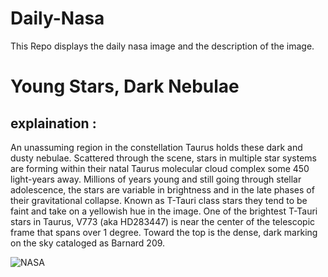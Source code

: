# Daily-Nasa

This Repo displays the daily nasa image and the description of the image.

<!--NASA-->
# Young Stars, Dark Nebulae
## explaination :

An unassuming region in the constellation Taurus holds these dark and dusty nebulae. Scattered through the scene, stars in multiple star systems are forming within their natal Taurus molecular cloud complex some 450 light-years away. Millions of years young and still going through stellar adolescence, the stars are variable in brightness and in the late phases of their gravitational collapse. Known as T-Tauri class stars they tend to be faint and take on a yellowish hue in the image. One of the brightest T-Tauri stars in Taurus, V773 (aka HD283447) is near the center of the telescopic frame that spans over 1 degree. Toward the top is the dense, dark marking on the sky cataloged as Barnard 209.

![NASA](https://apod.nasa.gov/apod/image/2501/B209V773Tau_1024.png)
<!--/NASA-->